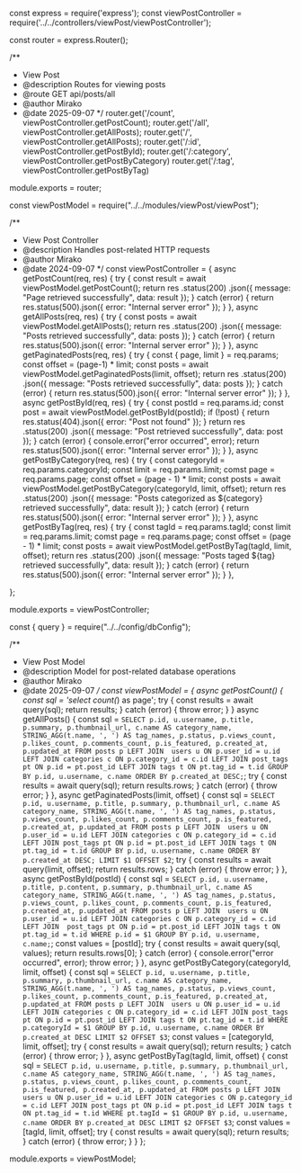 const express = require('express');
const viewPostController = require('../../controllers/viewPost/viewPostController');

const router = express.Router();

/**
 * View Post
 * @description Routes for viewing posts
 * @route GET api/posts/all
 * @author Mirako
 * @date 2025-09-07
 */
router.get('/count', viewPostController.getPostCount);
router.get('/all', viewPostController.getAllPosts);
router.get('/', viewPostController.getAllPosts);
router.get('/:id', viewPostController.getPostById);
router.get('/:category', viewPostController.getPostByCategory)
router.get('/:tag', viewPostController.getPostByTag)

module.exports = router;







const viewPostModel = require("../../modules/viewPost/viewPost");

/**
 * View Post Controller
 * @description Handles post-related HTTP requests
 * @author Mirako
 * @date 2024-09-07
 */
const viewPostController = {
  async getPostCount(req, res) {
    try {
      const result = await viewPostModel.getPostCount();
      return res
        .status(200)
        .json({ message: "Page retrieved successfully", data: result });
    } catch (error) {
      return res.status(500).json({ error: "Internal server error" });
    }
  },
  async getAllPosts(req, res) {
    try {
      const posts = await viewPostModel.getAllPosts();
      return res
        .status(200)
        .json({ message: "Posts retrieved successfully", data: posts });
    } catch (error) {
      return res.status(500).json({ error: "Internal server error" });
    }
  },
  async getPaginatedPosts(req, res) {
    try {
      const { page, limit } = req.params;
      const offset = (page-1) * limit;
      const posts = await viewPostModel.getPaginatedPosts(limit, offset);
        return res
          .status(200)
          .json({ message: "Posts retrieved successfully", data: posts });
    } catch (error) {
      return res.status(500).json({ error: "Internal server error" });
    }
  },
  async getPostById(req, res) {
    try {
      const postId = req.params.id;
      const post = await viewPostModel.getPostById(postId);
      if (!post) {
        return res.status(404).json({ error: "Post not found" });
      }
      return res
        .status(200)
        .json({ message: "Post retrieved successfully", data: post });
    } catch (error) {
        console.error("error occurred", error);
      return res.status(500).json({ error: "Internal server error" });
    }
  },
 async getPostByCategory(req, res) {
    try {
      const categoryId = req.params.categoryId;
      const limit = req.params.limit;
      comst page = req.params.page;
      const offset = (page - 1) * limit;
      const posts = await viewPostModel.getPostByCategory(categoryId, limit, offset);
      return res
        .status(200)
        .json({ message: "Posts categorized as ${category} retrieved successfully", data: result });
    } catch (error) {
      return res.status(500).json({ error: "Internal server error" });
    }
  },
  async getPostByTag(req, res) {
    try {
      const tagId = req.params.tagId;
      const limit = req.params.limit;
      comst page = req.params.page;
      const offset = (page - 1) * limit;
      const posts = await viewPostModel.getPostByTag(tagId, limit, offset);
      return res
        .status(200)
        .json({ message: "Posts taged ${tag} retrieved successfully", data: result });
    } catch (error) {
      return res.status(500).json({ error: "Internal server error" });
    }
  },

};

module.exports = viewPostController;








const { query } = require("../../config/dbConfig");

/**
 * View Post Model
 * @description Model for post-related database operations
 * @author Mirako
 * @date 2025-09-07
 */
const viewPostModel = {
  async getPostCount() {
    const sql = 'select count(*) as page';
    try {
      const results = await query(sql);
      return results;
    } catch (error) {
      throw error;
    }
  }
  async getAllPosts() {
    const sql = `SELECT
                    p.id,
                    u.username,
                    p.title,
                    p.summary,
                    p.thumbnail_url,
                    c.name AS category_name,
                    STRING_AGG(t.name, ', ') AS tag_names,
                    p.status,
                    p.views_count,
                    p.likes_count,
                    p.comments_count,
                    p.is_featured,
                    p.created_at,
                    p.updated_at
                FROM
                    posts p
                LEFT JOIN 
                    users u ON p.user_id = u.id
                LEFT JOIN
                    categories c ON p.category_id = c.id
                LEFT JOIN
                    post_tags pt ON p.id = pt.post_id
                LEFT JOIN
                    tags t ON pt.tag_id = t.id
                GROUP BY
                    p.id, u.username, c.name
                ORDER BY
                    p.created_at DESC;`;
    try {
      const results = await query(sql);
      return results.rows;
    } catch (error) {
      throw error;
    }
  },
  async getPaginatedPosts(limit, offset) {
    const sql = `SELECT
                    p.id,
                    u.username,
                    p.title,
                    p.summary,
                    p.thumbnail_url,
                    c.name AS category_name,
                    STRING_AGG(t.name, ', ') AS tag_names,
                    p.status,
                    p.views_count,
                    p.likes_count,
                    p.comments_count,
                    p.is_featured,
                    p.created_at,
                    p.updated_at
                FROM
                    posts p
                LEFT JOIN 
                    users u ON p.user_id = u.id
                LEFT JOIN
                    categories c ON p.category_id = c.id
                LEFT JOIN
                    post_tags pt ON p.id = pt.post_id
                LEFT JOIN
                    tags t ON pt.tag_id = t.id
                GROUP BY
                    p.id, u.username, c.name
                ORDER BY
                    p.created_at DESC;
                LIMIT $1 OFFSET $2`;
    try {
      const results = await query(limit, offset);
      return results.rows;
    } catch (error) {
      throw error;
    }
  },
  async getPostById(postId) {
    const sql = `SELECT
                    p.id,
                    u.username,
                    p.title,
                    p.content,
                    p.summary,
                    p.thumbnail_url,
                    c.name AS category_name,
                    STRING_AGG(t.name, ', ') AS tag_names,
                    p.status,
                    p.views_count,
                    p.likes_count,
                    p.comments_count,
                    p.is_featured,
                    p.created_at,
                    p.updated_at
                FROM
                    posts p
                LEFT JOIN 
                    users u ON p.user_id = u.id
                LEFT JOIN
                    categories c ON p.category_id = c.id
                LEFT JOIN 
                    post_tags pt ON p.id = pt.post_id
                LEFT JOIN
                    tags t ON pt.tag_id = t.id
                WHERE
                    p.id = $1
                GROUP BY
                    p.id, u.username, c.name;`;
    const values = [postId];
    try {
      const results = await query(sql, values);
      return results.rows[0];
    } catch (error) {
      console.error("error occurred", error);
      throw error;
    }
  },
async getPostByCategory(categoryId, limit, offset) {
    const sql = `SELECT
                    p.id,
                    u.username,
                    p.title,
                    p.summary,
                    p.thumbnail_url,
                    c.name AS category_name,
                    STRING_AGG(t.name, ', ') AS tag_names,
                    p.status,
                    p.views_count,
                    p.likes_count,
                    p.comments_count,
                    p.is_featured,
                    p.created_at,
                    p.updated_at
                FROM
                    posts p
                LEFT JOIN 
                    users u ON p.user_id = u.id
                LEFT JOIN
                    categories c ON p.category_id = c.id
                LEFT JOIN
                    post_tags pt ON p.id = pt.post_id
                LEFT JOIN
                    tags t ON pt.tag_id = t.id
                WHERE p.categoryId = $1
                GROUP BY
                    p.id, u.username, c.name
                ORDER BY
                    p.created_at DESC
                LIMIT $2 OFFSET $3`;
    const values = [categoryId, limit, offset];
    try {
      const results = await query(sql);
      return results;
    } catch (error) {
      throw error;
    }
  },
  async getPostByTag(tagId, limit, offset) {
    const sql = `SELECT
                    p.id,
                    u.username,
                    p.title,
                    p.summary,
                    p.thumbnail_url,
                    c.name AS category_name,
                    STRING_AGG(t.name, ', ') AS tag_names,
                    p.status,
                    p.views_count,
                    p.likes_count,
                    p.comments_count,
                    p.is_featured,
                    p.created_at,
                    p.updated_at
                FROM
                    posts p
                LEFT JOIN 
                    users u ON p.user_id = u.id
                LEFT JOIN
                    categories c ON p.category_id = c.id
                LEFT JOIN
                    post_tags pt ON p.id = pt.post_id
                LEFT JOIN
                    tags t ON pt.tag_id = t.id
                WHERE pt.tagId = $1
                GROUP BY
                    p.id, u.username, c.name
                ORDER BY
                    p.created_at DESC
                LIMIT $2 OFFSET $3`;
    const values = [tagId, limit, offset];
    try {
      const results = await query(sql);
      return results;
    } catch (error) {
      throw error;
    }
  }
};

module.exports = viewPostModel;
